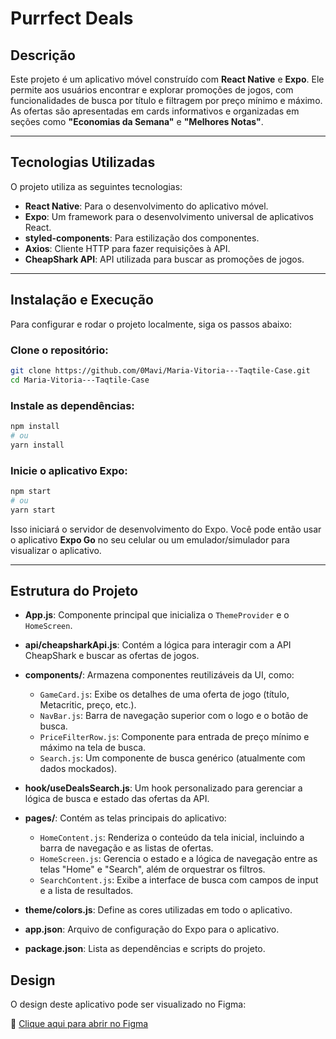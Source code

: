 # Purrfect Deals

## Descrição

Este projeto é um aplicativo móvel construído com **React Native** e **Expo**. Ele permite aos usuários encontrar e explorar promoções de jogos, com funcionalidades de busca por título e filtragem por preço mínimo e máximo. As ofertas são apresentadas em cards informativos e organizadas em seções como **"Economias da Semana"** e **"Melhores Notas"**.

---

## Tecnologias Utilizadas

O projeto utiliza as seguintes tecnologias:

- **React Native**: Para o desenvolvimento do aplicativo móvel.
- **Expo**: Um framework para o desenvolvimento universal de aplicativos React.
- **styled-components**: Para estilização dos componentes.
- **Axios**: Cliente HTTP para fazer requisições à API.
- **CheapShark API**: API utilizada para buscar as promoções de jogos.

---

## Instalação e Execução

Para configurar e rodar o projeto localmente, siga os passos abaixo:

### Clone o repositório:

```bash
git clone https://github.com/0Mavi/Maria-Vitoria---Taqtile-Case.git
cd Maria-Vitoria---Taqtile-Case
```

### Instale as dependências:

```bash
npm install
# ou
yarn install
```

### Inicie o aplicativo Expo:

```bash
npm start
# ou
yarn start
```

Isso iniciará o servidor de desenvolvimento do Expo. Você pode então usar o aplicativo **Expo Go** no seu celular ou um emulador/simulador para visualizar o aplicativo.

---

## Estrutura do Projeto

- **App.js**: Componente principal que inicializa o `ThemeProvider` e o `HomeScreen`.

- **api/cheapsharkApi.js**: Contém a lógica para interagir com a API CheapShark e buscar as ofertas de jogos.

- **components/**: Armazena componentes reutilizáveis da UI, como:
  - `GameCard.js`: Exibe os detalhes de uma oferta de jogo (título, Metacritic, preço, etc.).
  - `NavBar.js`: Barra de navegação superior com o logo e o botão de busca.
  - `PriceFilterRow.js`: Componente para entrada de preço mínimo e máximo na tela de busca.
  - `Search.js`: Um componente de busca genérico (atualmente com dados mockados).

- **hook/useDealsSearch.js**: Um hook personalizado para gerenciar a lógica de busca e estado das ofertas da API.

- **pages/**: Contém as telas principais do aplicativo:
  - `HomeContent.js`: Renderiza o conteúdo da tela inicial, incluindo a barra de navegação e as listas de ofertas.
  - `HomeScreen.js`: Gerencia o estado e a lógica de navegação entre as telas "Home" e "Search", além de orquestrar os filtros.
  - `SearchContent.js`: Exibe a interface de busca com campos de input e a lista de resultados.

- **theme/colors.js**: Define as cores utilizadas em todo o aplicativo.

- **app.json**: Arquivo de configuração do Expo para o aplicativo.

- **package.json**: Lista as dependências e scripts do projeto.

## Design

O design deste aplicativo pode ser visualizado no Figma:

🔗 [Clique aqui para abrir no Figma](https://www.figma.com/file/SEU_ID_DO_ARQUIVO/SEU_PROJETO](https://www.figma.com/design/y6ZVeDj7P5hafOpzHejmVa/Purrfect-Deals?node-id=0-1&t=WFwfEMkpG3pD1QmX-1))

